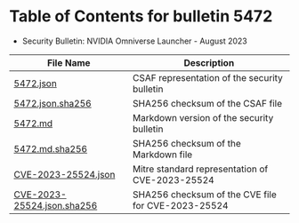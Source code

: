 # Table of Contents for bulletin 5472

 - Security Bulletin: NVIDIA Omniverse Launcher - August 2023

| File Name | Description |
|-----------|-------------|
| [5472.json](5472.json) | CSAF representation of the security bulletin |
| [5472.json.sha256](5472.json.sha256) | SHA256 checksum of the CSAF file |
| [5472.md](5472.md) | Markdown version of the security bulletin |
| [5472.md.sha256](5472.md.sha256) | SHA256 checksum of the Markdown file |
| [CVE-2023-25524.json](CVE-2023-25524.json) | Mitre standard representation of CVE-2023-25524 |
| [CVE-2023-25524.json.sha256](CVE-2023-25524.json.sha256) | SHA256 checksum of the CVE file for CVE-2023-25524 |
